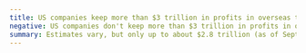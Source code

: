 ```yaml
---
title: US companies keep more than $3 trillion in profits in overseas tax havens
negative: US companies don't keep more than $3 trillion in profits in overseas tax havens
summary: Estimates vary, but only up to about $2.8 trillion (as of September 2017)
---
```


